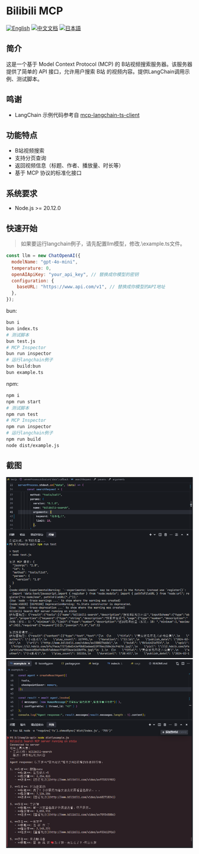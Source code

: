 # Bilibili MCP

[![English](https://img.shields.io/badge/English-Click-yellow)](README-en.md)
[![中文文档](https://img.shields.io/badge/中文文档-点击查看-orange)](README.md)
[![日本語](https://img.shields.io/badge/日本語-クリック-青)](README-ja.md)

## 简介
这是一个基于 Model Context Protocol (MCP) 的 B站视频搜索服务器。该服务器提供了简单的 API 接口，允许用户搜索 B站 的视频内容。提供LangChain调用示例、测试脚本。

## 鸣谢
- LangChain 示例代码参考自 [mcp-langchain-ts-client](https://github.com/isaacwasserman/mcp-langchain-ts-client)

## 功能特点
- B站视频搜索
- 支持分页查询
- 返回视频信息（标题、作者、播放量、时长等）
- 基于 MCP 协议的标准化接口

## 系统要求
- Node.js >= 20.12.0

## 快速开始
> 如果要运行langchain例子，请先配置llm模型，修改.\example.ts文件。
```javascript
const llm = new ChatOpenAI({
  modelName: "gpt-4o-mini",
  temperature: 0,
  openAIApiKey: "your_api_key", // 替换成你模型的密钥
  configuration: {
    baseURL: "https://www.api.com/v1", // 替换成你模型的API地址
  },
});
```

bun:

```bash
bun i
bun index.ts
# 测试脚本
bun test.js
# MCP Inspector
bun run inspector
# 运行langchain例子
bun build:bun
bun example.ts
```

npm:

```bash
npm i
npm run start
# 测试脚本
npm run test
# MCP Inspector
npm run inspector
# 运行langchain例子
npm run build
node dist/example.js
```

## 截图
![](./imgs/test-01.png)
![](./imgs/test-02.png)

